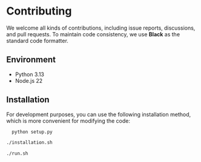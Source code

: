 # Contributing  

We welcome all kinds of contributions, including issue reports, discussions, and pull requests. To maintain code consistency, we use **Black** as the standard code formatter.  

## Environment  

- Python 3.13
- Node.js 22

## Installation

For development purposes, you can use the following installation method, which is more convenient for modifying the code:
```bash 
  python setup.py
```

```bash
./installation.sh
```

```bash
./run.sh
```
